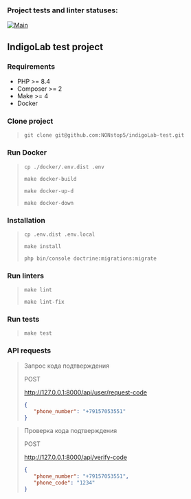 ### Project tests and linter statuses:
[![Main](https://github.com/NONstop5/indigoLab-test/actions/workflows/main.yml/badge.svg)](https://github.com/NONstop5/indigoLab-test/actions)

## IndigoLab test project

### Requirements
- PHP >= 8.4
- Composer >= 2
- Make >= 4
- Docker

### Clone project
> `git clone git@github.com:NONstop5/indigoLab-test.git`

### Run Docker
> `cp ./docker/.env.dist .env`
> 
> `make docker-build`
> 
> `make docker-up-d`
> 
> `make docker-down`

### Installation
> `cp .env.dist .env.local`
> 
> `make install`
> 
> `php bin/console doctrine:migrations:migrate`

### Run linters
> `make lint`
> 
> `make lint-fix`

### Run tests
> `make test`

### API requests
> Запрос кода подтверждения
> 
> POST
> 
> http://127.0.0.1:8000/api/user/request-code
> 
> ```json
> {
>    "phone_number": "+79157053551"
> }
> ```

> Проверка кода подтверждения
>
> POST
>
> http://127.0.0.1:8000/api/verify-code
>
> ```json
> {
>    "phone_number": "+79157053551",
>    "phone_code": "1234"
> }
> ```
